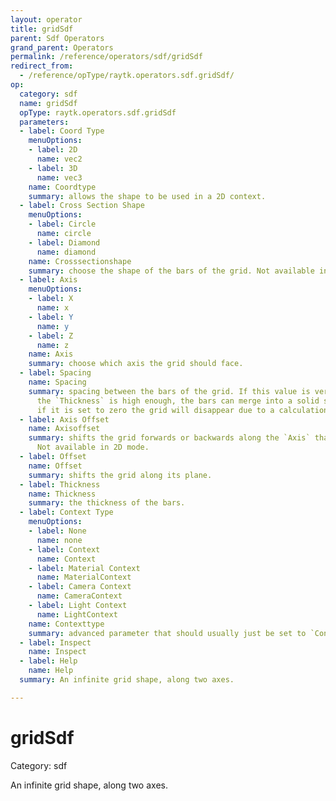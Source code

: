 ```yaml
---
layout: operator
title: gridSdf
parent: Sdf Operators
grand_parent: Operators
permalink: /reference/operators/sdf/gridSdf
redirect_from:
  - /reference/opType/raytk.operators.sdf.gridSdf/
op:
  category: sdf
  name: gridSdf
  opType: raytk.operators.sdf.gridSdf
  parameters:
  - label: Coord Type
    menuOptions:
    - label: 2D
      name: vec2
    - label: 3D
      name: vec3
    name: Coordtype
    summary: allows the shape to be used in a 2D context.
  - label: Cross Section Shape
    menuOptions:
    - label: Circle
      name: circle
    - label: Diamond
      name: diamond
    name: Crosssectionshape
    summary: choose the shape of the bars of the grid. Not available in 2D mode.
  - label: Axis
    menuOptions:
    - label: X
      name: x
    - label: Y
      name: y
    - label: Z
      name: z
    name: Axis
    summary: choose which axis the grid should face.
  - label: Spacing
    name: Spacing
    summary: spacing between the bars of the grid. If this value is very small and
      the `Thickness` is high enough, the bars can merge into a solid surface. But
      if it is set to zero the grid will disappear due to a calculation error.
  - label: Axis Offset
    name: Axisoffset
    summary: shifts the grid forwards or backwards along the `Axis` that it is facing.
      Not available in 2D mode.
  - label: Offset
    name: Offset
    summary: shifts the grid along its plane.
  - label: Thickness
    name: Thickness
    summary: the thickness of the bars.
  - label: Context Type
    menuOptions:
    - label: None
      name: none
    - label: Context
      name: Context
    - label: Material Context
      name: MaterialContext
    - label: Camera Context
      name: CameraContext
    - label: Light Context
      name: LightContext
    name: Contexttype
    summary: advanced parameter that should usually just be set to `Context`
  - label: Inspect
    name: Inspect
  - label: Help
    name: Help
  summary: An infinite grid shape, along two axes.

---
```


# gridSdf

Category: sdf



An infinite grid shape, along two axes.